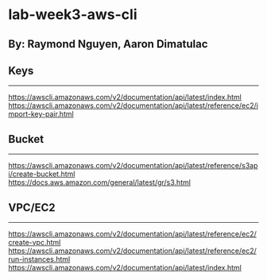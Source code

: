 # lab-week3-aws-cli
By:
Raymond Nguyen,
Aaron Dimatulac
---

## Keys
---
https://awscli.amazonaws.com/v2/documentation/api/latest/index.html
https://awscli.amazonaws.com/v2/documentation/api/latest/reference/ec2/import-key-pair.html

## Bucket
---
https://awscli.amazonaws.com/v2/documentation/api/latest/reference/s3api/create-bucket.html
https://docs.aws.amazon.com/general/latest/gr/s3.html

## VPC/EC2
---
https://awscli.amazonaws.com/v2/documentation/api/latest/reference/ec2/create-vpc.html
https://awscli.amazonaws.com/v2/documentation/api/latest/reference/ec2/run-instances.html
https://awscli.amazonaws.com/v2/documentation/api/latest/index.html
